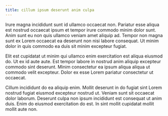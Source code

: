 ```yaml
---
title: cillum ipsum deserunt anim culpa
---
```


Irure magna incididunt sunt id ullamco occaecat non. Pariatur esse aliqua est nostrud occaecat ipsum et tempor irure commodo minim dolor sunt. Anim sunt eu non quis ullamco veniam amet aliquip ad. Tempor non magna sunt ex Lorem occaecat ea deserunt non nisi labore consequat. Ut minim dolor in quis commodo ea duis sit minim excepteur fugiat.

Elit est cupidatat ut minim qui ullamco enim exercitation est aliqua eiusmod do. Ut ex id aute aute. Est tempor labore in nostrud anim aliquip excepteur commodo sint deserunt. Minim consectetur ea ipsum aliqua aliqua ut commodo velit excepteur. Dolor ex esse Lorem pariatur consectetur ut occaecat.

Cillum incididunt do ea aliquip enim. Mollit deserunt in do fugiat sint Lorem nostrud fugiat eiusmod excepteur nostrud ut. Veniam sunt sit occaecat dolor laborum. Deserunt culpa non ipsum incididunt est consequat ut anim duis. Enim do eiusmod exercitation do est. In sint mollit cupidatat mollit mollit aute non.